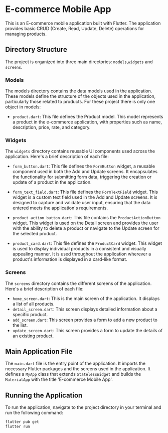 # E-commerce Mobile App

This is an E-commerce mobile application built with Flutter. The application provides basic CRUD (Create, Read, Update, Delete) operations for managing products.

## Directory Structure

The project is organized into three main directories: `models`,`widgets` and `screens`.

### Models

The models directory contains the data models used in the application. These models define the structure of the objects used in the application, particularly those related to products. For these project there is only one object in models:

-   `product.dart`: This file defines the Product model. This model represents a product in the e-commerce application, with properties such as name, description, price, rate, and category.

### Widgets

The `widgets` directory contains reusable UI components used across the application. Here's a brief description of each file:

-   `form_button.dart`: This file defines the `FormButton` widget, a reusable component used in both the Add and Update screens. It encapsulates the functionality for submitting form data, triggering the creation or update of a product in the application.

-   `form_text_field.dart`: This file defines the `FormTextField` widget. This widget is a custom text field used in the Add and Update screens. It is designed to capture and validate user input, ensuring that the data entered meets the application's requirements.

-   `product_action_button.dart`: This file contains the `ProductActionButton` widget. This widget is used on the Detail screen and provides the user with the ability to delete a product or navigate to the Update screen for the selected product.

-   `product_card.dart`: This file defines the `ProductCard` widget. This widget is used to display individual products in a consistent and visually appealing manner. It is used throughout the application wherever a product's information is displayed in a card-like format.

### Screens

The `screens` directory contains the different screens of the application. Here's a brief description of each file:

-   `home_screen.dart`: This is the main screen of the application. It displays a list of all products.
-   `detail_screen.dart`: This screen displays detailed information about a specific product.
-   `add_screen.dart`: This screen provides a form to add a new product to the list.
-   `update_screen.dart`: This screen provides a form to update the details of an existing product.

## Main Application File

The `main.dart` file is the entry point of the application. It imports the necessary Flutter packages and the screens used in the application. It defines a `MyApp` class that extends `StatelessWidget` and builds the `MaterialApp` with the title 'E-commerce Mobile App'.

## Running the Application

To run the application, navigate to the project directory in your terminal and run the following command:

```bash
flutter pub get
flutter run
```
